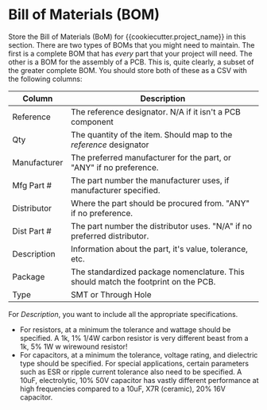 # Bill of Materials (BOM)

Store the Bill of Materials (BoM) for {{cookiecutter.project_name}} in this
section. There are two types of BOMs that you might need to maintain. The
first is a complete BOM that has _every_ part that your project will need.
The other is a BOM for the assembly of a PCB. This is, quite clearly, a
subset of the greater complete BOM. You should store both of these as a CSV
with the following columns:

| Column       | Description                                                                        |
|--------------|------------------------------------------------------------------------------------|
| Reference    | The reference designator. N/A if it isn't a PCB component                          |
| Qty          | The quantity of the item. Should map to the _reference_ designator                 |
| Manufacturer | The preferred manufacturer for the part, or "ANY" if no preference.                |
| Mfg Part #   | The part number the manufacturer uses, if manufacturer specified.                  |
| Distributor  | Where the part should be procured from. "ANY" if no preference.                    |
| Dist Part #  | The part number the distributor uses. "N/A" if no preferred distributor.           |                                             
| Description  | Information about the part, it's value, tolerance, etc.                            |
| Package      | The standardized package nomenclature. This should match the footprint on the PCB. |
| Type         | SMT or Through Hole                                                                |

For _Description_, you want to include all the appropriate specifications.

* For resistors, at a minimum the tolerance and wattage should be specified. 
  A 1k, 1% 1/4W carbon resistor is very different beast from a 1k, 5% 1W w
  wirewound resistor!
* For capacitors, at a minimum the tolerance, voltage rating, and dielectric 
  type should be specified. For special applications, certain parameters such 
  as ESR or ripple current tolerance also need to be specified. A 10uF, 
  electrolytic, 10% 50V capacitor has vastly different performance at high 
  frequencies compared to a 10uF, X7R (ceramic), 20% 16V capacitor.